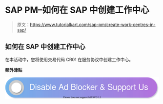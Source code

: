 # SAP PM–如何在 SAP 中创建工作中心

> 原文：<https://www.tutorialkart.com/sap-pm/create-work-centres-in-sap/>

## 如何在 SAP 中创建工作中心

在本活动中，您将使用交易代码 CR01 在服务协议中创建工作中心。

**额外津贴**

[![](img/925da31b32d6bc3827932f6c8afb11bb.png)](https://www.tutorialkart.com/)